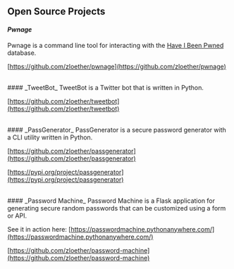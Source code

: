## Open Source Projects
#### _Pwnage_
Pwnage is a command line tool for interacting with the [Have I Been Pwned](https://haveibeenpwned.com/) database.

[https://github.com/zloether/pwnage](https://github.com/zloether/pwnage)



<br>
#### _TweetBot_
TweetBot is a Twitter bot that is written in Python.

[https://github.com/zloether/tweetbot](https://github.com/zloether/tweetbot)


<br>
#### _PassGenerator_
PassGenerator is a secure password generator with a CLI utility written in Python.

[https://github.com/zloether/passgenerator](https://github.com/zloether/passgenerator)

[https://pypi.org/project/passgenerator](https://pypi.org/project/passgenerator)


<br>
#### _Password Machine_
Password Machine is a Flask application for generating secure random passwords that can be customized using a form or API.

See it in action here: [https://passwordmachine.pythonanywhere.com/](https://passwordmachine.pythonanywhere.com/)

[https://github.com/zloether/password-machine](https://github.com/zloether/password-machine)